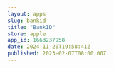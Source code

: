 ```yaml
---
layout: apps
slug: bankid
title: "BankID"
store: apple
app_id: 1663237958
date: 2024-11-20T19:58:41Z
published: 2023-02-07T08:00:00Z
---
```

